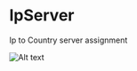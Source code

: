 # IpServer
Ip to Country server assignment


![Alt text](relative%20./images/images.jpeg?raw=true "Hi!")
